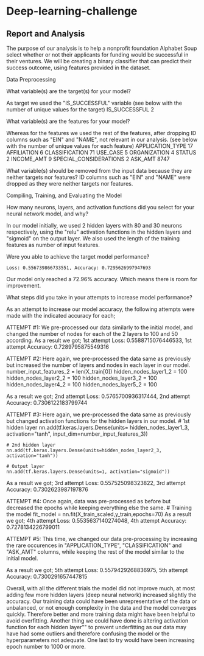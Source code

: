 # Deep-learning-challenge

## Report and Analysis

The purpose of our analysis is to help a nonprofit foundation Alphabet Soup select whether or not their applicants for funding would be successful in their ventures. We will be creating a binary classifier that can predict their success outcome, using features provided in the dataset.

Data Preprocessing

What variable(s) are the target(s) for your model?

As target we used the "IS_SUCCESSFUL" variable (see below with the number of unique values for the target)
    IS_SUCCESSFUL                2

What variable(s) are the features for your model?

Whereas for the features we used the rest of the features, after dropping ID columns such as "EIN" and "NAME", not relevant in our analysis. (see below with the number of unique values for each feature)
    APPLICATION_TYPE            17
    AFFILIATION                  6
    CLASSIFICATION              71
    USE_CASE                     5
    ORGANIZATION                 4
    STATUS                       2
    INCOME_AMT                   9
    SPECIAL_CONSIDERATIONS       2
    ASK_AMT                   8747

What variable(s) should be removed from the input data because they are neither targets nor features?
ID columns such as "EIN" and "NAME" were dropped as they were neither targets nor features.

Compiling, Training, and Evaluating the Model

How many neurons, layers, and activation functions did you select for your neural network model, and why?

In our model initially, we used 2 hidden layers with 80 and 30 neurons respectively, using the "relu" activation functions in the hidden layers and "sigmoid" on the output layer. We also used the length of the training features as number of input features.

Were you able to achieve the target model performance?

    Loss: 0.556739866733551, Accuracy: 0.7295626997947693

Our model only reached a 72.96% accuracy. Which means there is room for improvement.

What steps did you take in your attempts to increase model performance?

As an attempt to increase our model accuracy, the following attempts were made with the indicated accuracy for each;


ATTEMPT #1:
We pre-processed our data similarly to the initial model, and changed the number of nodes for each of the 2 layers to 100 and 50 according.
As a result we got;
1st attempt Loss: 0.5588715076446533, 1st attempt Accuracy: 0.7289795875549316

ATTEMPT #2:
Here again, we pre-processed the data same as previously but increased the number of layers and nodes in each layer in our model.
    number_input_features_2 = len(X_train[0])
    hidden_nodes_layer1_2 =  100
    hidden_nodes_layer2_2 = 100
    hidden_nodes_layer3_2 = 100
    hidden_nodes_layer4_2 = 100
    hidden_nodes_layer5_2 = 100

As a result we got;
2nd attempt Loss: 0.5765700936317444, 2nd attempt Accuracy: 0.7306122183799744

ATTEMPT #3:
Here again, we pre-processed the data same as previously but changed activation functions for the hidden layers in our model.
    # 1st hidden layer
    nn.add(tf.keras.layers.Dense(units= hidden_nodes_layer1_3, activation="tanh", input_dim=number_input_features_3))

    # 2nd hidden layer
    nn.add(tf.keras.layers.Dense(units=hidden_nodes_layer2_3, activation="tanh"))

    # Output layer
    nn.add(tf.keras.layers.Dense(units=1, activation="sigmoid"))

As a result we got;
3rd attempt Loss: 0.557525098323822, 3rd attempt Accuracy: 0.7302623987197876  

ATTEMPT #4:
Once again, data was pre-processed as before but decreased the epochs while keeping everything else the same.
    # Training the model
    fit_model = nn.fit(X_train_scaled,y_train,epochs=70)
As a result we got;
4th attempt Loss: 0.5535637140274048, 4th attempt Accuracy: 0.7278134226799011

ATTEMPT #5:
This time, we changed our data pre-processing by increasing the rare occurences in "APPLICATION_TYPE", "CLASSIFICATION" and "ASK_AMT" columns, while keeping the rest of the model similar to the initial model.

As a result we got;
5th attempt Loss: 0.5579429268836975, 5th attempt Accuracy: 0.7300291657447815

Overall, with all the different trials the model did not improve much, at most adding few more hidden layers (deep neural network) increased slightly the accuracy. Our training data could have been unrepresentative of the data or unbalanced, or not enough complexity in the data and the model converges quickly. Therefore better and more training data might have been helpful to avoid overfitting. Another thing we could have done is altering activation function for each hidden layer"" to prevent underfitting as our data may have had some outliers and therefore confusing the model or the hyperparameters not adequate. One last to try would have been increasing epoch number to 1000 or more. 
